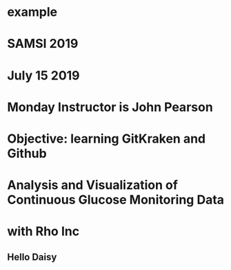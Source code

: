 # example

# SAMSI 2019 
# July 15 2019

# Monday Instructor is John Pearson 
# Objective: learning GitKraken and Github 

# Analysis and Visualization of Continuous Glucose Monitoring Data
# with Rho Inc


## Hello Daisy 
